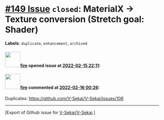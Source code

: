 # [\#149 Issue](https://github.com/V-Sekai/V-Sekai/issues/149) `closed`: MaterialX -> Texture conversion (Stretch goal: Shader)
**Labels**: `duplicate`, `enhancement`, `archived`


#### <img src="https://avatars.githubusercontent.com/u/32321?u=c2e06a3d2b49a467aa907e54aa259516440267cc&v=4" width="50">[fire](https://github.com/fire) opened issue at [2022-02-15 22:11](https://github.com/V-Sekai/V-Sekai/issues/149):



#### <img src="https://avatars.githubusercontent.com/u/32321?u=c2e06a3d2b49a467aa907e54aa259516440267cc&v=4" width="50">[fire](https://github.com/fire) commented at [2022-02-16 00:26](https://github.com/V-Sekai/V-Sekai/issues/149#issuecomment-1040935078):

Duplicates: https://github.com/V-Sekai/V-Sekai/issues/106


-------------------------------------------------------------------------------



[Export of Github issue for [V-Sekai/V-Sekai](https://github.com/V-Sekai/V-Sekai).]
